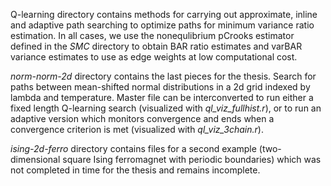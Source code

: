 Q-learning directory contains methods for carrying out approximate, inline and adaptive path searching to optimize paths for minimum variance ratio estimation.
In all cases, we use the nonequlibrium pCrooks estimator defined in the _SMC_ directory to obtain BAR ratio estimates and varBAR variance estimates to use as edge weights at low computational cost.

_norm-norm-2d_ directory contains the last pieces for the thesis. Search for paths between mean-shifted normal distributions in a 2d grid indexed by lambda and temperature. Master file can be interconverted to run either a fixed length Q-learning search (visualized with _ql\_viz\_fullhist.r_), or to run an adaptive version which monitors convergence and ends when a convergence criterion is met (visualized with _ql\_viz\_3chain.r_).

_ising-2d-ferro_ directory contains files for a second example (two-dimensional square Ising ferromagnet with periodic boundaries) which was not completed in time for the thesis and remains incomplete. 
